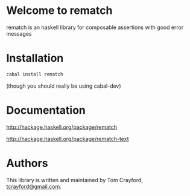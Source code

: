 # Welcome to rematch

rematch is an haskell library for composable assertions with good error messages

# Installation

```haskell
cabal install rematch
```

(though you should really be using cabal-dev)

# Documentation

http://hackage.haskell.org/package/rematch

http://hackage.haskell.org/package/rematch-text

# Authors
This library is written and maintained by Tom Crayford, tcrayford@gmail.com.
